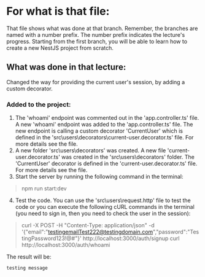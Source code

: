 # For what is that file:  
That file shows what was done at that branch. Remember, the branches are named with a number prefix. The number prefix indicates the lecture's progress. Starting from the first branch, you will be able to learn how to create a new NestJS project from scratch.  

## What was done in that lecture:  
Changed the way for providing the current user's session, by adding a custom decorator.


### Added to the project:  
1. The 'whoami' endpoint was commented out in the 'app.controller.ts' file. A new 'whoami' endpoint was added to the 'app.controller.ts' file. The new endpoint is calling a custom decorator 'CurrentUser' which is defined in the 'src\users\decorators\current-user.decorator.ts' file. For more details see the file.
2. A new folder 'src\users\decorators' was created. A new file 'current-user.decorator.ts' was created in the 'src\users\decorators' folder. The 'CurrentUser' decorator is defined in the 'current-user.decorator.ts' file. For more details see the file.
3. Start the server by running the following command in the terminal:
> npm run start:dev

4. Test the code. You can use the 'src\users\request.http' file to test the code or you can execute the following cURL commands in the terminal (you need to sign in, then you need to check the user in the session):
> curl -X POST -H "Content-Type: application/json" -d '{"email":"testingemailTest222@testingdomain.com","password":"TestingPassword123!@#"}' http://localhost:3000/auth/signup
> curl http://localhost:3000/auth/whoami

The result will be:
```
testing message
```
